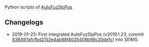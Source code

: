 Python scripts of [AutoFuzSlpPos](https://github.com/lreis2415/AutoFuzSlpPos)

## Changelogs
+ 2019-01-23: First integrated AutoFuzSlpPos (v2019.1.23, commit [838497afcfbd2152e4ab88f4025408b99c20de1c](https://github.com/lreis2415/AutoFuzSlpPos/commit/838497afcfbd2152e4ab88f4025408b99c20de1c)) into SEIMS.
